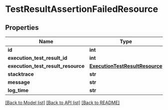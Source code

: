 # TestResultAssertionFailedResource

## Properties
Name | Type | Description | Notes
------------ | ------------- | ------------- | -------------
**id** | **int** |  | [optional] 
**execution_test_result_id** | **int** |  | [optional] 
**execution_test_result_resource** | [**ExecutionTestResultResource**](ExecutionTestResultResource.md) |  | [optional] 
**stacktrace** | **str** |  | [optional] 
**message** | **str** |  | [optional] 
**log_time** | **str** |  | [optional] 

[[Back to Model list]](../README.md#documentation-for-models) [[Back to API list]](../README.md#documentation-for-api-endpoints) [[Back to README]](../README.md)


